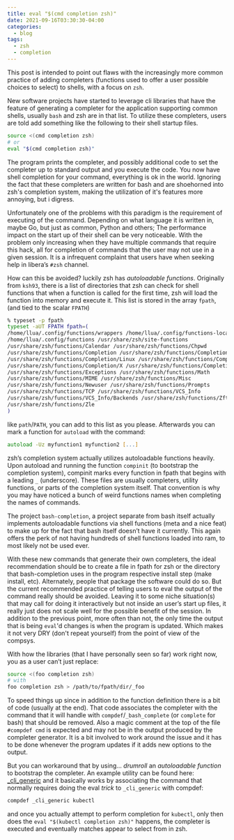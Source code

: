 ```yaml
---
title: eval "$(cmd completion zsh)"
date: 2021-09-16T03:30:30-04:00
categories:
  - blog
tags:
  - zsh
  - completion
---
```

This post is intended to point out flaws with the increasingly more common
practice of adding completers (functions used to offer a user possible
choices to select) to shells, with a focus on `zsh`.

New software projects have started to leverage cli libraries that have the
feature of generating a completer for the application supporting common shells,
usually `bash` and zsh are in that list. To utilize these completers, users are
told add something like the following to their shell startup files.

```zsh
source <(cmd completion zsh)
# or
eval "$(cmd completion zsh)"
```

The program prints the completer, and possibly additional code to set the
completer up to standard output and you execute the code. You now have shell
completion for your command, everything is ok in the world. Ignoring the fact
that these completers are written for bash and are shoehorned into zsh's
completion system, making the utilization of it's features more annoying, but
i digress.

Unfortunately one of the problems with this paradigm is the requirement of
executing of the command. Depending on what language it is written in, maybe
Go, but just as common, Python and others; The performance impact on the start
up of their shell can be very noticeable. With the problem only increasing when
they have multiple commands that require this hack, all for completion of
commands that the user may not use in a given session. It is a infrequent
complaint that users have when seeking help in libera’s `#zsh` channel.

How can this be avoided? luckily zsh has _autoloadable functions_. Originally from
`ksh93`, there is a list of directories that zsh can check for shell functions
that when a function is called for the first time, zsh will load the function
into memory and execute it. This list is stored in the array `fpath`, (and tied
to the scalar `FPATH`)

```zsh
% typeset -p fpath
typeset -aUT FPATH fpath=(
/home/llua/.config/functions/wrappers /home/llua/.config/functions-local
/home/llua/.config/functions /usr/share/zsh/site-functions
/usr/share/zsh/functions/Calendar /usr/share/zsh/functions/Chpwd
/usr/share/zsh/functions/Completion /usr/share/zsh/functions/Completion/Base
/usr/share/zsh/functions/Completion/Linux /usr/share/zsh/functions/Completion/Unix
/usr/share/zsh/functions/Completion/X /usr/share/zsh/functions/Completion/Zsh
/usr/share/zsh/functions/Exceptions /usr/share/zsh/functions/Math
/usr/share/zsh/functions/MIME /usr/share/zsh/functions/Misc
/usr/share/zsh/functions/Newuser /usr/share/zsh/functions/Prompts
/usr/share/zsh/functions/TCP /usr/share/zsh/functions/VCS_Info
/usr/share/zsh/functions/VCS_Info/Backends /usr/share/zsh/functions/Zftp
/usr/share/zsh/functions/Zle
)
```

like `path`/`PATH`, you can add to this list as you please.
Afterwards you can mark a function for `autoload` with the command:
```zsh
autoload -Uz myfunction1 myfunction2 [...]
```

zsh’s completion system actually utilizes autoloadable functions heavily. Upon
autoload and running the function `compinit` (to bootstrap the completion
system), compinit marks every function in fpath that begins with a leading `_`
(underscore). These files are usually completers, utility functions, or parts
of the completion system itself. That convention is why you may have noticed a
bunch of weird functions names when completing the names of commands.

The project `bash-completion`, a project separate from bash itself actually
implements autoloadable functions via shell functions (meta and a nice feat) to
make up for the fact that bash itself doesn’t have it currently. This again
offers the perk of not having hundreds of shell functions loaded into ram, to
most likely not be used ever.

With these new commands that generate their own completers, the ideal
recommendation should be to create a file in fpath for zsh or the directory
that bash-completion uses in the program respective install step (make install,
etc). Alternately, people that package the software could do so. But the current
recommended practice of telling users to eval the output of the command really
should be avoided. Leaving it to some niche situation(s) that may call for doing
it interactively but not inside an user’s start up files, it really just does
not scale well for the possible benefit of the session. In addition to the
previous point, more often than not, the only time the output that is being
`eval`'d changes is when the program is updated. Which makes it not very DRY
(don't repeat yourself) from the point of view of the compsys.

With how the libraries (that I have personally seen so far) work right now, you
as a user can’t just replace:
```zsh
source <(foo completion zsh)
# with
foo completion zsh > /path/to/fpath/dir/_foo
```
To speed things up since in addition to the function definition there is a bit
of code (usually at the end). That code associates the completer with the
command that it will handle with `compdef`/`_bash_complete` (or `complete` for
bash) that should be removed. Also a magic comment at the top of the file
`#compdef cmd` is expected and may not be in the output produced by the
completer generator. It is a bit involved to work around the issue and it has
to be done whenever the program updates if it adds new options to the output.

But you can workaround that by using… *drumroll* an _autoloadable function_ to
bootstrap the completer. An example utility can be found here:
[\_cli\_generic](https://github.com/llua/_cli_generic) and it basically works
by associating the command that normally requires doing the eval _trick_ to
`_cli_generic` with compdef:
```zsh
compdef _cli_generic kubectl
```
and once you actually attempt to perform completion for `kubectl`, only then
does the `eval "$(kubectl completion zsh)"` happens, the completer is
executed and eventually matches appear to select from in zsh.
